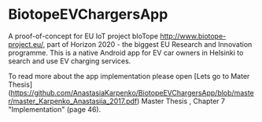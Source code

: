 # BiotopeEVChargersApp

A proof-of-concept for EU IoT project bIoTope http://www.biotope-project.eu/, part of Horizon 2020 - the biggest EU Research and Innovation programme. 
This is a native Android app for EV car owners in Helsinki to search and use EV charging services.

To read more about the app implementation please open [Lets go to Mater Thesis] (https://github.com/AnastasiaKarpenko/BiotopeEVChargersApp/blob/master/master_Karpenko_Anastasiia_2017.pdf) Master Thesis , Chapter 7 "Implementation" (page 46). 
